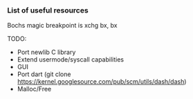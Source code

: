 ### List of useful resources

Bochs magic breakpoint is xchg bx, bx

TODO:
- Port newlib C library
- Extend usermode/syscall capabilities
- GUI 
- Port dart (git clone https://kernel.googlesource.com/pub/scm/utils/dash/dash)
- Malloc/Free